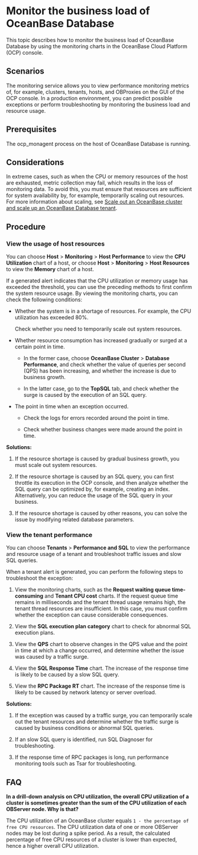 # Monitor the business load of OceanBase Database

This topic describes how to monitor the business load of OceanBase Database by using the monitoring charts in the OceanBase Cloud Platform (OCP) console.

## Scenarios

The monitoring service allows you to view performance monitoring metrics of, for example, clusters, tenants, hosts, and OBProxies on the GUI of the OCP console. In a production environment, you can predict possible exceptions or perform troubleshooting by monitoring the business load and resource usage.

## Prerequisites

The ocp_monagent process on the host of OceanBase Database is running.

## Considerations

In extreme cases, such as when the CPU or memory resources of the host are exhausted, metric collection may fail, which results in the loss of monitoring data. To avoid this, you must ensure that resources are sufficient for system availability by, for example, temporarily scaling out resources. For more information about scaling, see [Scale out an OceanBase cluster and scale up an OceanBase Database tenant](500.ocp-tenant-expansion.md).

## Procedure

### View the usage of host resources

You can choose **Host** > **Monitoring** > **Host Performance** to view the **CPU Utilization** chart of a host, or choose **Host** > **Monitoring** > **Host Resources** to view the **Memory** chart of a host.

If a generated alert indicates that the CPU utilization or memory usage has exceeded the threshold, you can use the preceding methods to first confirm the system resource usage. By viewing the monitoring charts, you can check the following conditions:

* Whether the system is in a shortage of resources. For example, the CPU utilization has exceeded 80%.

   Check whether you need to temporarily scale out system resources.

* Whether resource consumption has increased gradually or surged at a certain point in time.

  * In the former case, choose **OceanBase Cluster** > **Database Performance**, and check whether the value of queries per second (QPS) has been increasing, and whether the increase is due to business growth.

  * In the latter case, go to the **TopSQL** tab, and check whether the surge is caused by the execution of an SQL query.

* The point in time when an exception occurred.

  * Check the logs for errors recorded around the point in time.

  * Check whether business changes were made around the point in time.

**Solutions:**

1. If the resource shortage is caused by gradual business growth, you must scale out system resources.

2. If the resource shortage is caused by an SQL query, you can first throttle its execution in the OCP console, and then analyze whether the SQL query can be optimized by, for example, creating an index. Alternatively, you can reduce the usage of the SQL query in your business.

3. If the resource shortage is caused by other reasons, you can solve the issue by modifying related database parameters.

### View the tenant performance

You can choose **Tenants** > **Performance and SQL** to view the performance and resource usage of a tenant and troubleshoot traffic issues and slow SQL queries.

When a tenant alert is generated, you can perform the following steps to troubleshoot the exception:

1. View the monitoring charts, such as the **Request waiting queue time-consuming** and **Tenant CPU cost** charts. If the request queue time remains in milliseconds and the tenant thread usage remains high, the tenant thread resources are insufficient. In this case, you must confirm whether the exception can cause considerable consequences.

2. View the **SQL execution plan category** chart to check for abnormal SQL execution plans.

3. View the **QPS** chart to observe changes in the QPS value and the point in time at which a change occurred, and determine whether the issue was caused by a traffic surge.

4. View the **SQL Response Time** chart. The increase of the response time is likely to be caused by a slow SQL query.

5. View the **RPC Package RT** chart. The increase of the response time is likely to be caused by network latency or server overload.

**Solutions:**

1. If the exception was caused by a traffic surge, you can temporarily scale out the tenant resources and determine whether the traffic surge is caused by business conditions or abnormal SQL queries.

2. If an slow SQL query is identified, run SQL Diagnoser for troubleshooting.

3. If the response time of RPC packages is long, run performance monitoring tools such as Tsar for troubleshooting.

## FAQ

**In a drill-down analysis on CPU utilization, the overall CPU utilization of a cluster is sometimes greater than the sum of the CPU utilization of each OBServer node. Why is that?**

The CPU utilization of an OceanBase cluster equals `1 - the percentage of free CPU resources`. The CPU utilization data of one or more OBServer nodes may be lost during a spike period. As a result, the calculated percentage of free CPU resources of a cluster is lower than expected, hence a higher overall CPU utilization.
